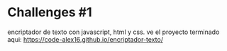 # Challenges #1
encriptador de texto con javascript, html y css.
ve el proyecto terminado aqui:  https://code-alex16.github.io/encriptador-texto/

